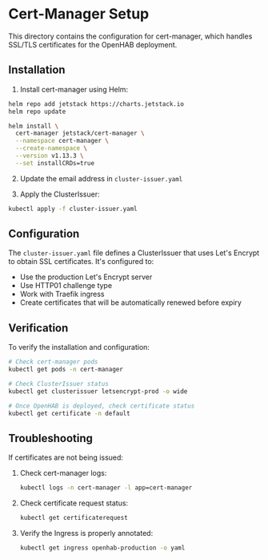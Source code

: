 # Cert-Manager Setup

This directory contains the configuration for cert-manager, which handles SSL/TLS certificates for the OpenHAB deployment.

## Installation

1. Install cert-manager using Helm:

```bash
helm repo add jetstack https://charts.jetstack.io
helm repo update

helm install \
  cert-manager jetstack/cert-manager \
  --namespace cert-manager \
  --create-namespace \
  --version v1.13.3 \
  --set installCRDs=true
```

2. Update the email address in `cluster-issuer.yaml`

3. Apply the ClusterIssuer:

```bash
kubectl apply -f cluster-issuer.yaml
```

## Configuration

The `cluster-issuer.yaml` file defines a ClusterIssuer that uses Let's Encrypt to obtain SSL certificates. It's configured to:

- Use the production Let's Encrypt server
- Use HTTP01 challenge type
- Work with Traefik ingress
- Create certificates that will be automatically renewed before expiry

## Verification

To verify the installation and configuration:

```bash
# Check cert-manager pods
kubectl get pods -n cert-manager

# Check ClusterIssuer status
kubectl get clusterissuer letsencrypt-prod -o wide

# Once OpenHAB is deployed, check certificate status
kubectl get certificate -n default
```

## Troubleshooting

If certificates are not being issued:

1. Check cert-manager logs:
   ```bash
   kubectl logs -n cert-manager -l app=cert-manager
   ```

2. Check certificate request status:
   ```bash
   kubectl get certificaterequest
   ```

3. Verify the Ingress is properly annotated:
   ```bash
   kubectl get ingress openhab-production -o yaml
   ```
